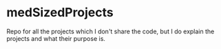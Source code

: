 # medSizedProjects
Repo for all the projects which I don't share the code, but I do explain the projects and what their purpose is.
